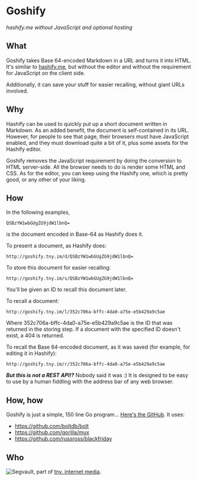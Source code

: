 # Goshify

_hashify.me without JavaScript and optional hosting_

## What

Goshify takes Base 64-encoded Markdown in a URL and turns it into HTML. It's similar to [hashify.me](http://hashify.me), but without the editor and without the requirement for JavaScript on the client side.

Additionally, it can save your stuff for easier recalling, without giant URLs involved.

## Why

Hashify can be used to quickly put up a short document written in Markdown. As an added benefit, the document is self-contained in its URL. However, for people to see that page, their browsers must have JavaScript enabled, and they must download quite a bit of it, plus some assets for the Hashify editor.

Goshify removes the JavaScript requirement by doing the conversion to HTML server-side. All the browser needs to do is render some HTML and CSS. As for the editor, you can keep using the Hashify one, which is pretty good, or any other of your liking.

## How
In the following examples,

    QSBzYW1wbGUgZG9jdW1lbnQ=

is the document encoded in Base-64 as Hashify does it.
    
To present a document, as Hashify does:

    http://goshify.tny.im/d/QSBzYW1wbGUgZG9jdW1lbnQ=

To store this document for easier recalling:

    http://goshify.tny.im/s/QSBzYW1wbGUgZG9jdW1lbnQ=
You'll be given an ID to recall this document later.

To recall a document:

    http://goshify.tny.im/l/352c706a-bffc-4da0-a75e-e5b429a9c5ae
    
Where 352c706a-bffc-4da0-a75e-e5b429a9c5ae is the ID that was returned in the storing step. If a document with the specified ID doesn't exist, a 404 is returned.

To recall the Base 64-encoded document, as it was saved (for example, for editing it in Hashify):

    http://goshify.tny.im/r/352c706a-bffc-4da0-a75e-e5b429a9c5ae

_**But this is not a REST API!?**_ Nobody said it was :) It is designed to be easy to use by a human fiddling with the address bar of any web browser.

## How, how

Goshify is just a simple, 150 line Go program... [Here's the GitHub](https://github.com/tnyim/goshify). It uses:

  - https://github.com/boltdb/bolt
  - https://github.com/gorilla/mux
  - https://github.com/russross/blackfriday
  
## Who
![Segvault](http://s.lowendshare.com/11/1451510832.605.segvault-24.png), part of [tny. internet media](http://i.tny.im).
